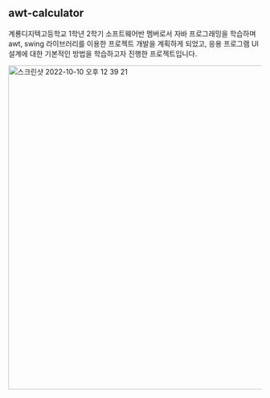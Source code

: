 ## awt-calculator

계룡디지텍고등학교 1학년 2학기 소프트웨어반 멤버로서 자바 프로그래밍을 학습하며 awt, swing 라이브러리를 이용한 프로젝트 개발을 계획하게 되었고, 응용 프로그램 UI 설계에 대한 기본적인 방법을 학습하고자 진행한 프로젝트입니다.

<img width="646" alt="스크린샷 2022-10-10 오후 12 39 21" src="https://user-images.githubusercontent.com/56868605/194796282-63a86c7d-4f3f-4cea-ad4e-04adda1655dd.png">
